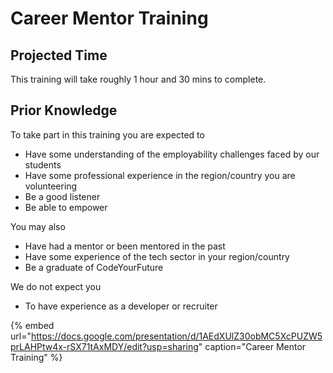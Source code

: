 # Career Mentor Training

## Projected Time

This training will take roughly 1 hour and 30 mins to complete.

## Prior Knowledge

To take part in this training you are expected to 

* Have some understanding of the employability challenges faced by our students
* Have some professional experience in the region/country you are volunteering
* Be a good listener 
* Be able to empower 

You may also 

* Have had a mentor or been mentored in the past
* Have some experience of the tech sector in your region/country
* Be a graduate of CodeYourFuture

We do not expect you

* To have experience as a developer or recruiter

{% embed url="https://docs.google.com/presentation/d/1AEdXUlZ30obMC5XcPUZW5prLAHPtw4x-rSX71tAxMDY/edit?usp=sharing" caption="Career Mentor Training" %}




